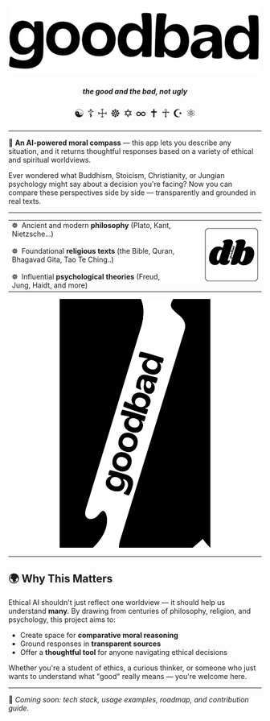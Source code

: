 # <img src="./logos/logo1.png" alt="Logo_vertical" width="500"/>

<p align="center">
  <em><strong>the good and the bad, not ugly</strong></em>
</p>

<p align="center" style="font-size: 22px;">
  ☯ ☦ ☩ ☸ ✡ ∞ ✝ ☥ ☪ ⚛
</p>

---

🧭 **An AI-powered moral compass** — this app lets you describe any situation, and it returns thoughtful responses based on a variety of ethical and spiritual worldviews.

Ever wondered what Buddhism, Stoicism, Christianity, or Jungian psychology might say about a decision you're facing? Now you can compare these perspectives side by side — transparently and grounded in real texts.

---

<table style="border-collapse: collapse; border: none;">
  <tr>
    <td style="border: none; padding-right: 50px;">
      ❁&nbsp;    Ancient and modern <b>philosophy</b> (Plato, Kant, Nietzsche...)<br><br>
      ❁&nbsp;   Foundational <b>religious texts</b> (the Bible, Quran, Bhagavad Gita, Tao Te Ching..)<br><br>
      ❁&nbsp;   Influential <b>psychological theories</b> (Freud, Jung, Haidt, and more)
    </td>
    <td>
      <img src="./logos/logo.png" alt="Logo" width="200"/>
    </td>
  </tr>
</table>

<p align="center">
  <img src="./logos/logo2.png" alt="Logo" width="300"/>
</p>

---

## 🌍 Why This Matters

Ethical AI shouldn't just reflect one worldview — it should help us understand **many**. By drawing from centuries of philosophy, religion, and psychology, this project aims to:

- Create space for **comparative moral reasoning**
- Ground responses in **transparent sources**
- Offer a **thoughtful tool** for anyone navigating ethical decisions

Whether you're a student of ethics, a curious thinker, or someone who just wants to understand what "good" really means — you're welcome here.

---

🔧 *Coming soon: tech stack, usage examples, roadmap, and contribution guide.*

